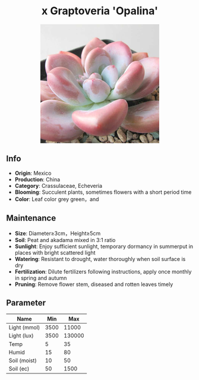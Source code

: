 <h1 align='center'>x Graptoveria 'Opalina'</h1>
<p align="center">
    <img 
        align='center'
        width='320'
        src="../images/x graptoveria opalina.png" 
        alt='x Graptoveria 'Opalina'' />
</p>

## Info

 - **Origin**: Mexico
 - **Production**: China
 - **Category**: Crassulaceae, Echeveria
 - **Blooming**: Succulent plants, sometimes flowers with a short period time
 - **Color**: Leaf color grey green，and

## Maintenance

 - **Size**: Diameter≥3cm，Height≥5cm
 - **Soil**: Peat and akadama mixed in 3:1 ratio
 - **Sunlight**: Enjoy sufficient sunlight, temporary dormancy in summerput in places with bright scattered light
 - **Watering**: Resistant to drought, water thoroughly when soil surface is dry
 - **Fertilization**: Dilute fertilizers following instructions, apply once monthly in spring and autumn
 - **Pruning**: Remove flower stem, diseased and rotten leaves timely

## Parameter

| Name         | Min  | Max   |
|--------------|------|-------|
| Light (mmol) | 3500 | 11000  |
| Light (lux)  | 3500 | 130000 |
| Temp         | 5    | 35    |
| Humid        | 15   | 80    |
| Soil (moist) | 10   | 50    |
| Soil (ec)    | 50  | 1500  |